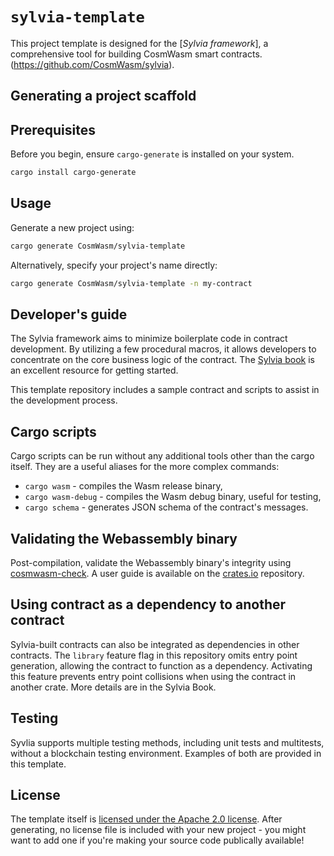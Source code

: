 # `sylvia-template`

This project template is designed for the [_Sylvia framework_], a comprehensive tool for building CosmWasm smart contracts.(https://github.com/CosmWasm/sylvia).

## Generating a project scaffold

## Prerequisites

Before you begin, ensure `cargo-generate` is installed on your system.

```sh
cargo install cargo-generate
```

## Usage

Generate a new project using:

```sh
cargo generate CosmWasm/sylvia-template
```

Alternatively, specify your project's name directly:

```sh
cargo generate CosmWasm/sylvia-template -n my-contract
```


## Developer's guide

The Sylvia framework aims to minimize boilerplate code in contract development. By utilizing a few procedural macros, it allows developers to concentrate on the core business logic of the contract. The [Sylvia book](https://cosmwasm.github.io/sylvia-book/) is an excellent resource for getting started.

This template repository includes a sample contract and scripts to assist in the development process.

## Cargo scripts

Cargo scripts can be run without any additional tools other than the cargo itself. They are a useful aliases for the more complex commands:
 * `cargo wasm` - compiles the Wasm release binary,
 * `cargo wasm-debug` - compiles the Wasm debug binary, useful for testing,
 * `cargo schema` - generates JSON schema of the contract's messages.


## Validating the Webassembly binary

Post-compilation, validate the Webassembly binary's integrity using [cosmwasm-check](https://crates.io/crates/cosmwasm-check). A user guide is available on the  [crates.io](crates.io) repository.


## Using contract as a dependency to another contract

Sylvia-built contracts can also be integrated as dependencies in other contracts. The `library` feature flag in this repository omits entry point generation, allowing the contract to function as a dependency. Activating this feature  prevents entry point collisions when using the contract in another crate. More details are in the Sylvia Book.

## Testing

Syvlia supports multiple testing methods, including unit tests and multitests, without a blockchain testing environment. Examples of both are provided in this template.


## License

The template itself is [licensed under the Apache 2.0 license](LICENSE). After generating, no license file is included with your new project - you might want to add one if you're making your source code publically available!
